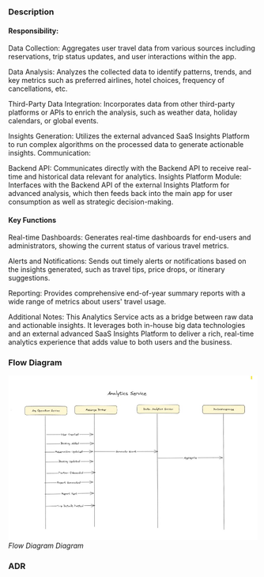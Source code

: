 ### Description
#### Responsibility:
Data Collection: Aggregates user travel data from various sources including reservations, trip status updates, and user interactions within the app.

Data Analysis: Analyzes the collected data to identify patterns, trends, and key metrics such as preferred airlines, hotel choices, frequency of cancellations, etc.

Third-Party Data Integration: Incorporates data from other third-party platforms or APIs to enrich the analysis, such as weather data, holiday calendars, or global events.

Insights Generation: Utilizes the external advanced SaaS Insights Platform to run complex algorithms on the processed data to generate actionable insights.
Communication:

Backend API: Communicates directly with the Backend API to receive real-time and historical data relevant for analytics.
Insights Platform Module: Interfaces with the Backend API of the external Insights Platform for advanced analysis, which then feeds back into the main app for user consumption as well as strategic decision-making.
#### Key Functions
Real-time Dashboards: Generates real-time dashboards for end-users and administrators, showing the current status of various travel metrics.

Alerts and Notifications: Sends out timely alerts or notifications based on the insights generated, such as travel tips, price drops, or itinerary suggestions.

Reporting: Provides comprehensive end-of-year summary reports with a wide range of metrics about users' travel usage.

Additional Notes:
This Analytics Service acts as a bridge between raw data and actionable insights. It leverages both in-house big data technologies and an external advanced SaaS Insights Platform to deliver a rich, real-time analytics experience that adds value to both users and the business.

### Flow Diagram

![Flow Diagram](../diagrams/Analytics.jpg)
*Flow Diagram Diagram*
### ADR

